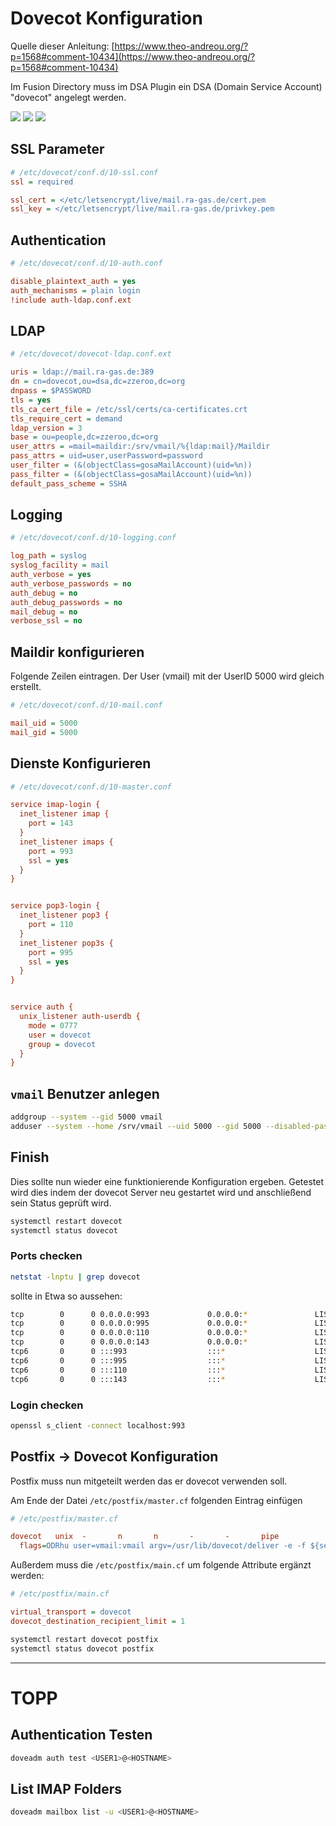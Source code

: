 # Dovecot Konfiguration

Quelle dieser Anleitung: [https://www.theo-andreou.org/?p=1568#comment-10434](https://www.theo-andreou.org/?p=1568#comment-10434)

Im Fusion Directory muss im DSA Plugin ein DSA (Domain Service Account) "dovecot" angelegt werden.

[![](./images/fd-dsa-dovecot-01.png)](./images/fd-dsa-dovecot-01.png)
[![](./images/fd-dsa-dovecot-02.png)](./images/fd-dsa-dovecot-02.png)
[![](./images/fd-dsa-dovecot-03.png)](./images/fd-dsa-dovecot-03.png)

## SSL Parameter

```ini
# /etc/dovecot/conf.d/10-ssl.conf 
ssl = required

ssl_cert = </etc/letsencrypt/live/mail.ra-gas.de/cert.pem
ssl_key = </etc/letsencrypt/live/mail.ra-gas.de/privkey.pem
```

## Authentication 

```ini
# /etc/dovecot/conf.d/10-auth.conf

disable_plaintext_auth = yes
auth_mechanisms = plain login
!include auth-ldap.conf.ext
```

## LDAP

```ini
# /etc/dovecot/dovecot-ldap.conf.ext

uris = ldap://mail.ra-gas.de:389
dn = cn=dovecot,ou=dsa,dc=zzeroo,dc=org
dnpass = $PASSWORD
tls = yes
tls_ca_cert_file = /etc/ssl/certs/ca-certificates.crt
tls_require_cert = demand
ldap_version = 3
base = ou=people,dc=zzeroo,dc=org
user_attrs = =mail=maildir:/srv/vmail/%{ldap:mail}/Maildir
pass_attrs = uid=user,userPassword=password
user_filter = (&(objectClass=gosaMailAccount)(uid=%n))
pass_filter = (&(objectClass=gosaMailAccount)(uid=%n))
default_pass_scheme = SSHA
```

## Logging

```ini
# /etc/dovecot/conf.d/10-logging.conf

log_path = syslog
syslog_facility = mail
auth_verbose = yes
auth_verbose_passwords = no
auth_debug = no
auth_debug_passwords = no
mail_debug = no
verbose_ssl = no
```

## Maildir konfigurieren

Folgende Zeilen eintragen. Der User (vmail) mit der UserID 5000 wird gleich erstellt.

```ini
# /etc/dovecot/conf.d/10-mail.conf

mail_uid = 5000
mail_gid = 5000
```

## Dienste Konfigurieren

```ini
# /etc/dovecot/conf.d/10-master.conf

service imap-login {
  inet_listener imap {
    port = 143
  }
  inet_listener imaps {
    port = 993
    ssl = yes
  }
}


service pop3-login {
  inet_listener pop3 {
    port = 110
  }
  inet_listener pop3s {
    port = 995
    ssl = yes
  }
}


service auth {
  unix_listener auth-userdb {
    mode = 0777
    user = dovecot
    group = dovecot
  }
}
```

## `vmail` Benutzer anlegen

```bash
addgroup --system --gid 5000 vmail
adduser --system --home /srv/vmail --uid 5000 --gid 5000 --disabled-password --disabled-login vmail
```

## Finish

Dies sollte nun wieder eine funktionierende Konfiguration ergeben. Getestet wird dies indem der dovecot Server neu gestartet wird und anschließend sein Status geprüft wird.

```bash
systemctl restart dovecot
systemctl status dovecot
```


### Ports checken

```bash
netstat -lnptu | grep dovecot
```

sollte in Etwa so aussehen:

```bash
tcp        0      0 0.0.0.0:993             0.0.0.0:*               LISTEN      32439/dovecot   
tcp        0      0 0.0.0.0:995             0.0.0.0:*               LISTEN      32439/dovecot   
tcp        0      0 0.0.0.0:110             0.0.0.0:*               LISTEN      32439/dovecot   
tcp        0      0 0.0.0.0:143             0.0.0.0:*               LISTEN      32439/dovecot   
tcp6       0      0 :::993                  :::*                    LISTEN      32439/dovecot   
tcp6       0      0 :::995                  :::*                    LISTEN      32439/dovecot   
tcp6       0      0 :::110                  :::*                    LISTEN      32439/dovecot   
tcp6       0      0 :::143                  :::*                    LISTEN      32439/dovecot 
```

### Login checken

```bash
openssl s_client -connect localhost:993
```

## Postfix -> Dovecot Konfiguration

Postfix muss nun mitgeteilt werden das er dovecot verwenden soll.

Am Ende der Datei `/etc/postfix/master.cf` folgenden Eintrag einfügen

```ini
# /etc/postfix/master.cf

dovecot   unix  -       n       n       -       -       pipe
  flags=ODRhu user=vmail:vmail argv=/usr/lib/dovecot/deliver -e -f ${sender} -d ${recipient}
```

Außerdem muss die `/etc/postfix/main.cf` um folgende Attribute ergänzt werden:

```ini
# /etc/postfix/main.cf

virtual_transport = dovecot
dovecot_destination_recipient_limit = 1
```



```bash
systemctl restart dovecot postfix
systemctl status dovecot postfix
```


----

# TOPP

## Authentication Testen

```bash
doveadm auth test <USER1>@<HOSTNAME>
```

## List IMAP Folders

```bash
doveadm mailbox list -u <USER1>@<HOSTNAME>
```


